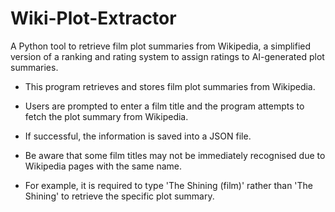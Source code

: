 # Wiki-Plot-Extractor
A Python tool to retrieve film plot summaries from Wikipedia, a simplified version of a ranking and rating system to assign ratings to AI-generated plot summaries.

- This program retrieves and stores film plot summaries from Wikipedia. 
- Users are prompted to enter a film title and the program attempts to fetch the plot summary from Wikipedia. 
- If successful, the information is saved into a JSON file.

- Be aware that some film titles may not be immediately recognised due to Wikipedia pages with the same name.
- For example, it is required to type 'The Shining (film)' rather than 'The Shining' to retrieve the specific plot summary.

